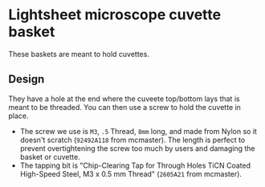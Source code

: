 Lightsheet microscope cuvette basket
====================================

These baskets are meant to hold cuvettes.

Design
------

They have a hole at the end where the cuveete top/bottom lays that is meant to be threaded.
You can then use a screw to hold the cuvette in place.

- The screw we use is `M3`, `.5` Thread, `8mm` long, and made from Nylon so it doesn't scratch (`92492A118` from mcmaster).
  The length is perfect to prevent overtightening the screw too much by users and damaging the basket
  or cuvette.
- The tapping bit is "Chip-Clearing Tap for Through Holes TiCN Coated High-Speed Steel, M3 x 0.5 mm Thread" (`2605A21` from mcmaster).
